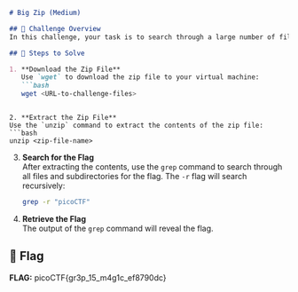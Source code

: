 ```markdown
# Big Zip (Medium)

## 📝 Challenge Overview
In this challenge, your task is to search through a large number of files in a zip archive to find the hidden flag.

## 🚀 Steps to Solve

1. **Download the Zip File**  
   Use `wget` to download the zip file to your virtual machine:  
   ```bash
   wget <URL-to-challenge-files>
   ```
   ```

2. **Extract the Zip File**  
   Use the `unzip` command to extract the contents of the zip file:  
   ```bash
   unzip <zip-file-name>
   ```

3. **Search for the Flag**  
   After extracting the contents, use the `grep` command to search through all files and subdirectories for the flag. The `-r` flag will search recursively:
   ```bash
   grep -r "picoCTF"
   ```

4. **Retrieve the Flag**  
   The output of the `grep` command will reveal the flag.

## 🏁 Flag
**FLAG:** picoCTF{gr3p_15_m4g1c_ef8790dc}
```
